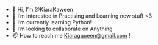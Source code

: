 - 👋 Hi, I’m @KiaraKaween
- 👀 I’m interested in Practising and Learning new stuff <3
- 🌱 I’m currently learning Python!
- 💞️ I’m looking to collaborate on Anything
- 📫 How to reach me Kiaragqueen@gmail.com !

<!---
KiaraKaween/KiaraKaween is a ✨ special ✨ repository because its `README.md` (this file) appears on your GitHub profile.
You can click the Preview link to take a look at your changes.
--->
